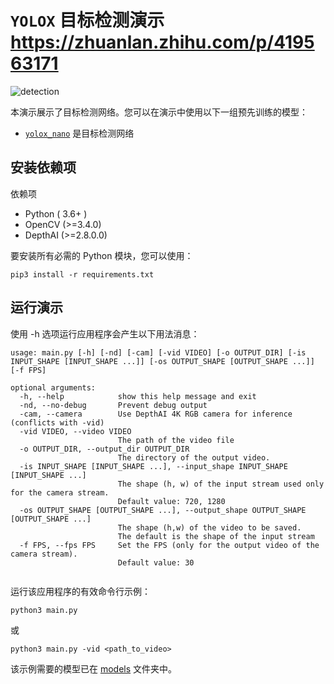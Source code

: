 `YOLOX` 目标检测演示  https://zhuanlan.zhihu.com/p/419563171
====================

![detection](demo.png)

本演示展示了目标检测网络。您可以在演示中使用以下一组预先训练的模型：

-   [`yolox_nano`](models/yolox_nano_320x320_openvino_2021.4_6shave.blob) 是目标检测网络

安装依赖项
----------

依赖项

-   Python ( 3.6+ )
-   OpenCV (\>=3.4.0)
-   DepthAI (\>=2.8.0.0)

要安装所有必需的 Python 模块，您可以使用：

``` shell
pip3 install -r requirements.txt
```

运行演示
--------

使用 -h 选项运行应用程序会产生以下用法消息：

``` shell
usage: main.py [-h] [-nd] [-cam] [-vid VIDEO] [-o OUTPUT_DIR] [-is INPUT_SHAPE [INPUT_SHAPE ...]] [-os OUTPUT_SHAPE [OUTPUT_SHAPE ...]] [-f FPS]

optional arguments:
  -h, --help            show this help message and exit
  -nd, --no-debug       Prevent debug output
  -cam, --camera        Use DepthAI 4K RGB camera for inference (conflicts with -vid)
  -vid VIDEO, --video VIDEO
                        The path of the video file
  -o OUTPUT_DIR, --output_dir OUTPUT_DIR
                        The directory of the output video.
  -is INPUT_SHAPE [INPUT_SHAPE ...], --input_shape INPUT_SHAPE [INPUT_SHAPE ...]
                        The shape (h, w) of the input stream used only for the camera stream. 
                        Default value: 720, 1280
  -os OUTPUT_SHAPE [OUTPUT_SHAPE ...], --output_shape OUTPUT_SHAPE [OUTPUT_SHAPE ...]
                        The shape (h,w) of the video to be saved. 
                        The default is the shape of the input stream
  -f FPS, --fps FPS     Set the FPS (only for the output video of the camera stream). 
                        Default value: 30


```

运行该应用程序的有效命令行示例：

``` shell
python3 main.py
```

或

``` shell
python3 main.py -vid <path_to_video>
```

该示例需要的模型已在 [models](./models) 文件夹中。
